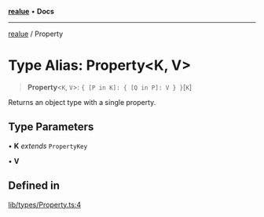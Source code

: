 [**realue**](../README.md) • **Docs**

***

[realue](../README.md) / Property

# Type Alias: Property\<K, V\>

> **Property**\<`K`, `V`\>: `{ [P in K]: { [Q in P]: V } }`\[`K`\]

Returns an object type with a single property.

## Type Parameters

• **K** *extends* `PropertyKey`

• **V**

## Defined in

[lib/types/Property.ts:4](https://github.com/nevoland/realue/blob/8a6a0e0e2cd5cbfd6cdb8d7ce380fc07ff18b38d/lib/types/Property.ts#L4)
